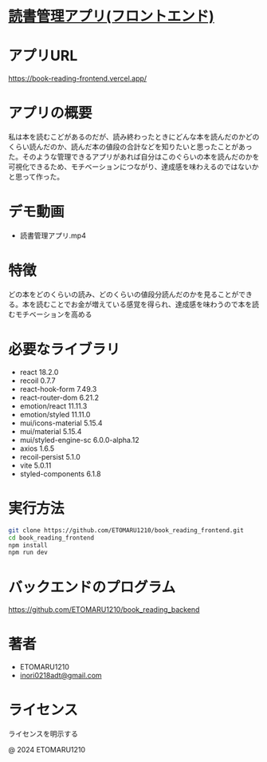 # [読書管理アプリ(フロントエンド)](https://github.com/ETOMARU1210/book_reading_frontend.git)

# アプリURL
https://book-reading-frontend.vercel.app/

# アプリの概要

私は本を読むこどがあるのだが、読み終わったときにどんな本を読んだのかどのくらい読んだのか、読んだ本の値段の合計などを知りたいと思ったことがあった。そのような管理できるアプリがあれば自分はこのぐらいの本を読んだのかを可視化できるため、モチベーションにつながり、達成感を味わえるのではないかと思って作った。

# デモ動画
* 読書管理アプリ.mp4

# 特徴

どの本をどのくらいの読み、どのくらいの値段分読んだのかを見ることができる。本を読むことでお金が増えている感覚を得られ、達成感を味わうので本を読むモチベーションを高める

# 必要なライブラリ

* react  18.2.0
* recoil 0.7.7
* react-hook-form 7.49.3
* react-router-dom 6.21.2
* emotion/react 11.11.3
* emotion/styled 11.11.0
* mui/icons-material 5.15.4
* mui/material 5.15.4
* mui/styled-engine-sc 6.0.0-alpha.12
* axios 1.6.5
* recoil-persist 5.1.0
* vite 5.0.11
* styled-components 6.1.8

# 実行方法

```bash
git clone https://github.com/ETOMARU1210/book_reading_frontend.git
cd book_reading_frontend
npm install
npm run dev
```

# バックエンドのプログラム
https://github.com/ETOMARU1210/book_reading_backend

# 著者

* ETOMARU1210
* inori0218adt@gmail.com

# ライセンス
ライセンスを明示する

@ 2024 ETOMARU1210
